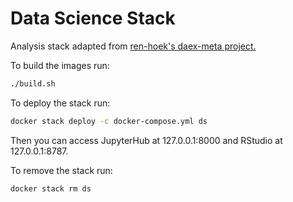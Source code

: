 # Data Science Stack

Analysis stack adapted from [ren-hoek's daex-meta project.](https://github.com/ren-hoek/daex-meta)

To build the images run:
```bash
./build.sh
```

To deploy the stack run:
```bash
docker stack deploy -c docker-compose.yml ds
```

Then you can access JupyterHub at 127.0.0.1:8000 and RStudio at 127.0.0.1:8787.

To remove the stack run:
```bash
docker stack rm ds
```
